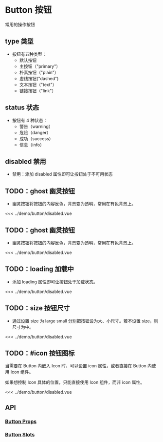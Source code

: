 <script setup>
import demoType from '../demo/button/type.vue';
import demoStatus from '../demo/button/status.vue';
import demoDisabled from '../demo/button/disabled.vue';
// import { resolve } from 'node:path';
// import { readFileSync } from 'node:fs';

function getEncodeContent(path){
  // const absPath = resolve(path);
  // console.log("==>absPath", absPath);
  // const sourceCode = readFileSync(absPath, 'utf-8');
  // console.log("==>sourceCode", sourceCode)
  // return encodeURIComponent(sourceCode)
}
</script>

# Button 按钮

常用的操作按钮

## type 类型

<!-- 介绍 -->

- 按钮有五种类型：
  - 默认按钮
  - 主按钮（"primary"）
  - 朴素按钮（"plain"）
  - 虚线按钮("dashed")
  - 文本按钮（"text"）
  - 链接按钮（"link"）

<!-- 展示组件 -->
<Demo :source="getEncodeContent('../demo/button/type.vue')">
  <template #demo>
    <demoType></demoType>
  </template>
  <template #code>

<<< ../demo/button/type.vue

  </template>
</Demo>

<!-- :::demo

<<< ../demo/button/status.vue

::: -->

## status 状态

- 按钮有 4 种状态：
  - 警告（warning）
  - 危险（danger）
  - 成功（success）
  - 信息（info）

<!-- <Demo>
  <template #demo>
    <demoStatus></demoStatus>
  </template>
  <template #code>

<<< ../demo/button/status.vue

  </template>
</Demo> -->

## disabled 禁用

- 禁用：添加 disabled 属性即可让按钮处于不可用状态

<!-- <Demo>
  <template #demo>
    <demoDisabled></demoDisabled>
  </template>
  <template #code>

<<< ../demo/button/disabled.vue

  </template>
</Demo> -->

## TODO：ghost 幽灵按钮

<!-- 介绍  -->

- 幽灵按钮将按钮的内容反色，背景变为透明，常用在有色背景上。

<!-- 展示组件 -->

<demoDisabled></demoDisabled>

<!-- 展示源码 -->

<<< ../demo/button/disabled.vue

## TODO：ghost 幽灵按钮

<!-- 介绍  -->

- 幽灵按钮将按钮的内容反色，背景变为透明，常用在有色背景上。

<!-- 展示组件 -->

<demoDisabled></demoDisabled>

<!-- 展示源码 -->

<<< ../demo/button/disabled.vue

## TODO：loading 加载中

<!-- 介绍  -->

- 添加 loading 属性即可让按钮处于加载状态。

<!-- 展示组件 -->

<demoDisabled></demoDisabled>

<!-- 展示源码 -->

<<< ../demo/button/disabled.vue

## TODO：size 按钮尺寸

<!-- 介绍  -->

- 通过设置 size 为 large small 分别把按钮设为大、小尺寸。若不设置 size，则尺寸为中。

<!-- 展示组件 -->

<demoDisabled></demoDisabled>

<!-- 展示源码 -->

<<< ../demo/button/disabled.vue

## TODO：#icon 按钮图标

<!-- 介绍  -->

当需要在 Button 内嵌入 Icon 时，可以设置 icon 属性，或者直接在 Button 内使用 Icon 组件。

如果想控制 Icon 具体的位置，只能直接使用 Icon 组件，而非 icon 属性。

<!-- 展示组件 -->

<demoDisabled></demoDisabled>

<!-- 展示源码 -->

<<< ../demo/button/disabled.vue

## API

### [Button Props](../api/interfaces/Button.ButtonProps.md)

### [Button Slots](../api/interfaces/Button.ButtonSlots.md)
